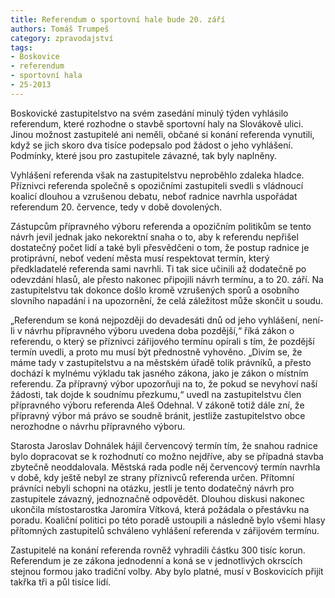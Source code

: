 ```yaml
---
title: Referendum o sportovní hale bude 20. září
authors: Tomáš Trumpeš
category: zpravodajství
tags:
- Boskovice
- referendum
- sportovní hala
- 25-2013
---
```


Boskovické zastupitelstvo na svém zasedání minulý týden vyhlásilo referendum, které rozhodne o stavbě sportovní haly na Slovákově ulici. Jinou možnost zastupitelé ani neměli, občané si konání referenda vynutili, když se jich skoro dva tisíce podepsalo pod žádost o jeho vyhlášení. Podmínky, které jsou pro zastupitele závazné, tak byly naplněny.

Vyhlášení referenda však na zastupitelstvu neproběhlo zdaleka hladce. Příznivci referenda společně s opozičními zastupiteli svedli s vládnoucí koalicí dlouhou a vzrušenou debatu, neboť radnice navrhla uspořádat referendum 20. července, tedy v době dovolených.

Zástupcům přípravného výboru referenda a opozičním politikům se tento návrh jevil jednak jako nekorektní snaha o to, aby k referendu nepřišel dostatečný počet lidí a také byli přesvědčeni o tom, že postup radnice je protiprávní, neboť vedení města musí respektovat termín, který předkladatelé referenda sami navrhli. Ti tak sice učinili až dodatečně po odevzdání hlasů, ale přesto nakonec připojili návrh termínu, a to 20. září. Na zastupitelstvu tak dokonce došlo kromě vzrušených sporů a osobního slovního napadání i na upozornění, že celá záležitost může skončit u soudu.

„Referendum se koná nejpozději do devadesáti dnů od jeho vyhlášení, není-li v návrhu přípravného výboru uvedena doba pozdější,“ říká zákon o referendu, o který se příznivci zářijového termínu opírali s tím, že pozdější termín uvedli, a proto mu musí být přednostně vyhověno. „Divím se, že máme tady v zastupitelstvu a na městském úřadě tolik právníků, a přesto dochází k mylnému výkladu tak jasného zákona, jako je zákon o místním referendu. Za přípravný výbor upozorňuji na to, že pokud se nevyhoví naší žádosti, tak dojde k soudnímu přezkumu,“ uvedl na zastupitelstvu člen přípravného výboru referenda Aleš Odehnal. V zákoně totiž dále zní, že přípravný výbor má právo se soudně bránit, jestliže zastupitelstvo obce nerozhodne o návrhu přípravného výboru.

Starosta Jaroslav Dohnálek hájil červencový termín tím, že snahou radnice bylo dopracovat se k rozhodnutí co možno nejdříve, aby se případná stavba zbytečně neoddalovala. Městská rada podle něj červencový termín navrhla v době, kdy ještě nebyl ze strany příznivců referenda určen. Přítomní právníci nebyli schopni na otázku, jestli je tento dodatečný návrh pro zastupitele závazný, jednoznačně odpovědět. Dlouhou diskusi nakonec ukončila místostarostka Jaromíra Vítková, která požádala o přestávku na poradu. Koaliční politici po této poradě ustoupili a následně bylo všemi hlasy přítomných zastupitelů schváleno vyhlášení referenda v zářijovém termínu. 

Zastupitelé na konání referenda rovněž vyhradili částku 300 tisíc korun. Referendum je ze zákona jednodenní a koná se v jednotlivých okrscích stejnou formou jako tradiční volby. Aby bylo platné, musí v Boskovicích přijít takřka tři a půl tisíce lidí.